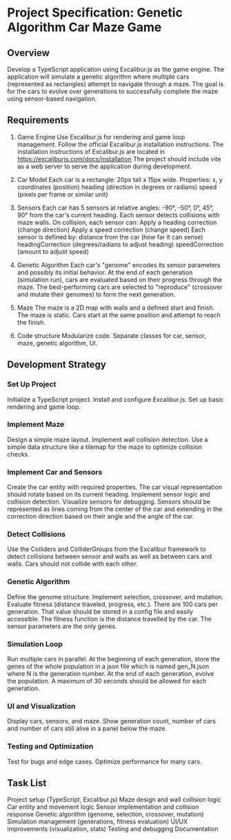 # Project Specification: Genetic Algorithm Car Maze Game

## Overview

Develop a TypeScript application using Excalibur.js as the game engine. The application will simulate a genetic algorithm where multiple cars (represented as rectangles) attempt to navigate through a maze. The goal is for the cars to evolve over generations to successfully complete the maze using sensor-based navigation.

## Requirements
1. Game Engine
Use Excalibur.js for rendering and game loop management.
Follow the official Excalibur.js installation instructions.
The installation instructions of Excalibur.js are located in https://excaliburjs.com/docs/installation
The project should include vite as a web server to serve the application during development.

2. Car Model
Each car is a rectangle: 20px tall x 15px wide.
Properties:
x, y coordinates (position)
heading (direction in degrees or radians)
speed (pixels per frame or similar unit)

3. Sensors
Each car has 5 sensors at relative angles: -90°, -50°, 0°, 45°, 90° from the car's current heading.
Each sensor detects collisions with maze walls.
On collision, each sensor can:
Apply a heading correction (change direction)
Apply a speed correction (change speed)
Each sensor is defined by:
distance from the car (how far it can sense)
headingCorrection (degrees/radians to adjust heading)
speedCorrection (amount to adjust speed)

4. Genetic Algorithm
Each car's "genome" encodes its sensor parameters and possibly its initial behavior.
At the end of each generation (simulation run), cars are evaluated based on their progress through the maze.
The best-performing cars are selected to "reproduce" (crossover and mutate their genomes) to form the next generation.

5. Maze
The maze is a 2D map with walls and a defined start and finish.
The maze is static.
Cars start at the same position and attempt to reach the finish.

6. Code structure
Modularize code. 
Separate classes for car, sensor, maze, genetic algorithm, UI.

## Development Strategy
### Set Up Project

Initialize a TypeScript project.
Install and configure Excalibur.js.
Set up basic rendering and game loop.

### Implement Maze

Design a simple maze layout.
Implement wall collision detection.
Use a simple data structure like a tilemap for the maze to optimize collision checks.

### Implement Car and Sensors

Create the car entity with required properties.
The car visual representation should rotate based on its current heading.
Implement sensor logic and collision detection.
Visualize sensors for debugging.
Sensors should be represented as lines coming from the center of the car and extending in the correction direction based on their angle and the angle of the car.

### Detect Collisions
Use the Colliders and ColliderGroups from the Excalibur framework to detect collisions between sensor and walls as well as between cars and walls.
Cars should not collide with each other.


### Genetic Algorithm

Define the genome structure.
Implement selection, crossover, and mutation.
Evaluate fitness (distance traveled, progress, etc.).
There are 100 cars per generation. That value should be stored in a config file and easily accessible.
The fitness function is the distance travelled by the car.
The sensor parameters are the only genes.

### Simulation Loop

Run multiple cars in parallel.
At the beginning of each generation, store the genes of the whole population in a json file which is named gen_N.json where N is the generation number.
At the end of each generation, evolve the population.
A maximum of 30 seconds should be allowed for each generation.


### UI and Visualization

Display cars, sensors, and maze.
Show generation count, number of cars and number of cars still alive in a panel below the maze.

### Testing and Optimization

Test for bugs and edge cases.
Optimize performance for many cars.

## Task List
Project setup (TypeScript, Excalibur.js)
Maze design and wall collision logic
Car entity and movement logic
Sensor implementation and collision response
Genetic algorithm (genome, selection, crossover, mutation)
Simulation management (generations, fitness evaluation)
UI/UX improvements (visualization, stats)
Testing and debugging
Documentation


